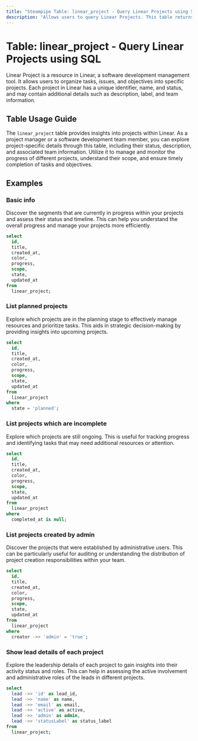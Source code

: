 ```yaml
---
title: "Steampipe Table: linear_project - Query Linear Projects using SQL"
description: "Allows users to query Linear Projects. This table returns information about the projects in Linear, including their name, status, and description."
---
```


# Table: linear_project - Query Linear Projects using SQL

Linear Project is a resource in Linear, a software development management tool. It allows users to organize tasks, issues, and objectives into specific projects. Each project in Linear has a unique identifier, name, and status, and may contain additional details such as description, label, and team information.

## Table Usage Guide

The `linear_project` table provides insights into projects within Linear. As a project manager or a software development team member, you can explore project-specific details through this table, including their status, description, and associated team information. Utilize it to manage and monitor the progress of different projects, understand their scope, and ensure timely completion of tasks and objectives.

## Examples

### Basic info
Discover the segments that are currently in progress within your projects and assess their status and timeline. This can help you understand the overall progress and manage your projects more efficiently.

```sql
select
  id,
  title,
  created_at,
  color,
  progress,
  scope,
  state,
  updated_at
from
  linear_project;
```

### List planned projects
Explore which projects are in the planning stage to effectively manage resources and prioritize tasks. This aids in strategic decision-making by providing insights into upcoming projects.

```sql
select
  id,
  title,
  created_at,
  color,
  progress,
  scope,
  state,
  updated_at
from
  linear_project
where
  state = 'planned';
```

### List projects which are incomplete
Explore which projects are still ongoing. This is useful for tracking progress and identifying tasks that may need additional resources or attention.

```sql
select
  id,
  title,
  created_at,
  color,
  progress,
  scope,
  state,
  updated_at
from
  linear_project
where
  completed_at is null;
```

### List projects created by admin
Discover the projects that were established by administrative users. This can be particularly useful for auditing or understanding the distribution of project creation responsibilities within your team.

```sql
select
  id,
  title,
  created_at,
  color,
  progress,
  scope,
  state,
  updated_at
from
  linear_project
where
  creator ->> 'admin' = 'true';
```

### Show lead details of each project
Explore the leadership details of each project to gain insights into their activity status and roles. This can help in assessing the active involvement and administrative roles of the leads in different projects.

```sql
select
  lead ->> 'id' as lead_id,
  lead ->> 'name' as name,
  lead ->> 'email' as email,
  lead ->> 'active' as active,
  lead ->> 'admin' as admin,
  lead ->> 'statusLabel' as status_label
from
  linear_project;
```